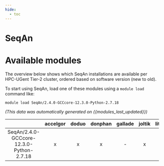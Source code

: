 ```yaml
---
hide:
  - toc
---
```


SeqAn
=====

# Available modules


The overview below shows which SeqAn installations are available per HPC-UGent Tier-2 cluster, ordered based on software version (new to old).

To start using SeqAn, load one of these modules using a `module load` command like:

```shell
module load SeqAn/2.4.0-GCCcore-12.3.0-Python-2.7.18
```

*(This data was automatically generated on {{modules_last_updated}})*

| |accelgor|doduo|donphan|gallade|joltik|litleo|shinx|
| :---: | :---: | :---: | :---: | :---: | :---: | :---: | :---: |
|SeqAn/2.4.0-GCCcore-12.3.0-Python-2.7.18|x|x|x|-|x|x|x|

